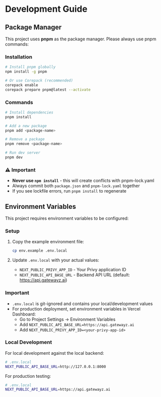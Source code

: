 # Development Guide

## Package Manager

This project uses **pnpm** as the package manager. Please always use pnpm commands:

### Installation
```bash
# Install pnpm globally
npm install -g pnpm

# Or use Corepack (recommended)
corepack enable
corepack prepare pnpm@latest --activate
```

### Commands
```bash
# Install dependencies
pnpm install

# Add a new package
pnpm add <package-name>

# Remove a package
pnpm remove <package-name>

# Run dev server
pnpm dev
```

### ⚠️ Important
- **Never use `npm install`** - this will create conflicts with pnpm-lock.yaml
- Always commit both `package.json` and `pnpm-lock.yaml` together
- If you see lockfile errors, run `pnpm install` to regenerate

## Environment Variables

This project requires environment variables to be configured:

### Setup
1. Copy the example environment file:
   ```bash
   cp env.example .env.local
   ```

2. Update `.env.local` with your actual values:
   - `NEXT_PUBLIC_PRIVY_APP_ID` - Your Privy application ID
   - `NEXT_PUBLIC_API_BASE_URL` - Backend API URL (default: https://api.gatewayz.ai)

### Important
- `.env.local` is git-ignored and contains your local/development values
- For production deployment, set environment variables in Vercel Dashboard:
  - Go to Project Settings → Environment Variables
  - Add `NEXT_PUBLIC_API_BASE_URL=https://api.gatewayz.ai`
  - Add `NEXT_PUBLIC_PRIVY_APP_ID=<your-privy-app-id>`

### Local Development
For local development against the local backend:
```bash
# .env.local
NEXT_PUBLIC_API_BASE_URL=http://127.0.0.1:8000
```

For production testing:
```bash
# .env.local
NEXT_PUBLIC_API_BASE_URL=https://api.gatewayz.ai
```
